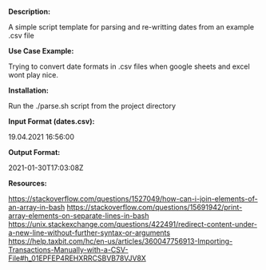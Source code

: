 **Description:**

A simple script template for parsing and re-writting dates from an example .csv file

**Use Case Example:**

Trying to convert date formats in .csv files when google sheets and excel wont play nice.

**Installation:**

Run the ./parse.sh script from the project directory

**Input Format (dates.csv):**

19.04.2021 16:56:00

**Output Format:**

2021-01-30T17:03:08Z

**Resources:**

https://stackoverflow.com/questions/1527049/how-can-i-join-elements-of-an-array-in-bash
https://stackoverflow.com/questions/15691942/print-array-elements-on-separate-lines-in-bash
https://unix.stackexchange.com/questions/422491/redirect-content-under-a-new-line-without-further-syntax-or-arguments
https://help.taxbit.com/hc/en-us/articles/360047756913-Importing-Transactions-Manually-with-a-CSV-File#h_01EPFEP4REHXRRCSBVB78VJV8X
